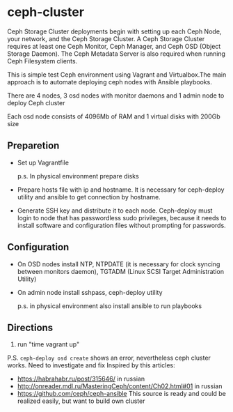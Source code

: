 # ceph-cluster
Ceph Storage Cluster deployments begin with setting up each Ceph Node, your network, and the Ceph Storage Cluster. A Ceph Storage Cluster requires at least one Ceph Monitor, Ceph Manager, and Ceph OSD (Object Storage Daemon). The Ceph Metadata Server is also required when running Ceph Filesystem clients.

This is simple test Ceph environment using Vagrant and Virtualbox.The main approach is to automate deploying ceph nodes with Ansible playbooks.


There are 4 nodes, 3 osd nodes with monitor daemons and 1 admin node to deploy Ceph cluster

Each osd node consists of 4096Mb of RAM and 1 virtual disks with 200Gb size

## Preparetion

- Set up Vagrantfile
 
     p.s. In physical environment prepare disks
- Prepare hosts file with ip and hostname. It is necessary for ceph-deploy utility and ansible to get connection by hostname.
- Generate SSH key and distribute it to each node. Ceph-deploy must login to node that has passwordless sudo privileges, because it needs to install software and configuration files without prompting for passwords. 

## Configuration

- On OSD nodes install NTP, NTPDATE (it is necessary for clock syncing between monitors daemon), TGTADM (Linux SCSI Target Administration Utility)
- On admin node install sshpass, ceph-deploy utility 
 
    p.s. in physical environment also install ansible to run playbooks

## Directions

1. run "time vagrant up"

P.S. 
`
ceph-deploy osd create
` 
shows an error, nevertheless ceph cluster works. Need to investigate and fix
Inspired by this articles:

- https://habrahabr.ru/post/315646/ in russian
- http://onreader.mdl.ru/MasteringCeph/content/Ch02.html#01 in russian
- https://github.com/ceph/ceph-ansible This source is ready and could be realized easily, but want to build own cluster 

